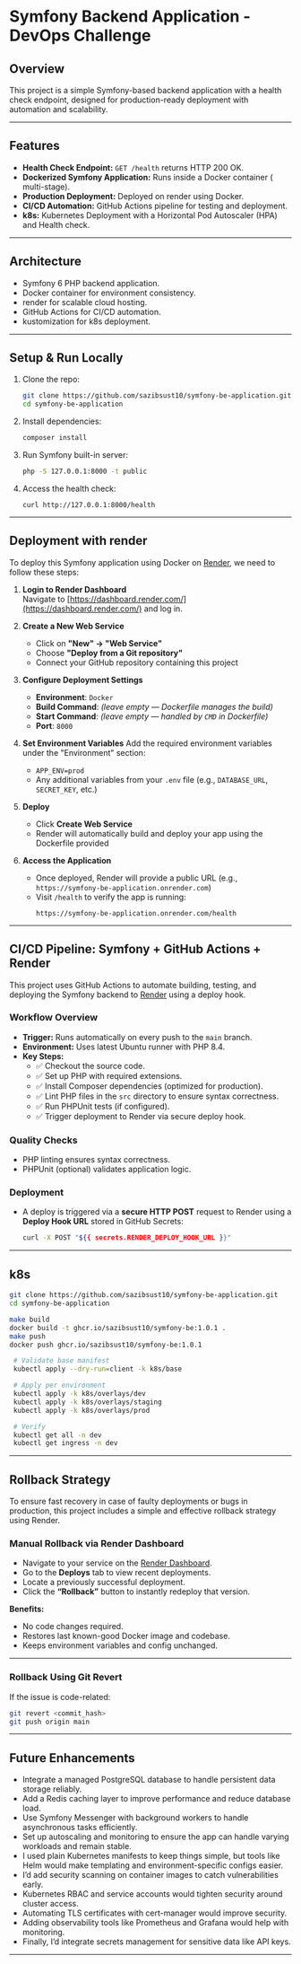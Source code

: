 # Symfony Backend Application - DevOps Challenge

## Overview

This project is a simple Symfony-based backend application with a health check endpoint, designed for production-ready deployment with automation and scalability.

---

## Features

- **Health Check Endpoint:** `GET /health` returns HTTP 200 OK.
- **Dockerized Symfony Application:** Runs inside a Docker container ( multi-stage).
- **Production Deployment:** Deployed on render using Docker.
- **CI/CD Automation:** GitHub Actions pipeline for testing and deployment.
- **k8s:** Kubernetes Deployment with a Horizontal Pod Autoscaler (HPA) and Health check.

---

## Architecture

- Symfony 6 PHP backend application.
- Docker container for environment consistency.
- render for scalable cloud hosting.
- GitHub Actions for CI/CD automation.
- kustomization for k8s deployment.
---

## Setup & Run Locally

1. Clone the repo:
    ```bash
    git clone https://github.com/sazibsust10/symfony-be-application.git
    cd symfony-be-application
    ```

2. Install dependencies:
    ```bash
    composer install
    ```

3. Run Symfony built-in server:
    ```bash
    php -S 127.0.0.1:8000 -t public
    ```

4. Access the health check:
    ```
    curl http://127.0.0.1:8000/health
    ```

---

## Deployment with render

To deploy this Symfony application using Docker on [Render](https://render.com/), we need to follow these steps:

1. **Login to Render Dashboard**  
   Navigate to [https://dashboard.render.com/](https://dashboard.render.com/) and log in.

2. **Create a New Web Service**
   - Click on **"New" → "Web Service"**
   - Choose **"Deploy from a Git repository"**
   - Connect your GitHub repository containing this project

3. **Configure Deployment Settings**
   - **Environment**: `Docker`
   - **Build Command**: _(leave empty — Dockerfile manages the build)_
   - **Start Command**: _(leave empty — handled by `CMD` in Dockerfile)_
   - **Port**: `8000`

4. **Set Environment Variables**
   Add the required environment variables under the "Environment" section:
   - `APP_ENV=prod`
   - Any additional variables from your `.env` file (e.g., `DATABASE_URL`, `SECRET_KEY`, etc.)

5. **Deploy**
   - Click **Create Web Service**
   - Render will automatically build and deploy your app using the Dockerfile provided

6. **Access the Application**
   - Once deployed, Render will provide a public URL (e.g., `https://symfony-be-application.onrender.com`)
   - Visit `/health` to verify the app is running:
     ```
     https://symfony-be-application.onrender.com/health
     ```
   

---

##  CI/CD Pipeline: Symfony + GitHub Actions + Render

This project uses GitHub Actions to automate building, testing, and deploying the Symfony backend to [Render](https://render.com) using a deploy hook.

### Workflow Overview

- **Trigger:** Runs automatically on every push to the `main` branch.
- **Environment:** Uses latest Ubuntu runner with PHP 8.4.
- **Key Steps:**
  - ✅ Checkout the source code.
  - ✅ Set up PHP with required extensions.
  - ✅ Install Composer dependencies (optimized for production).
  - ✅ Lint PHP files in the `src` directory to ensure syntax correctness.
  - ✅ Run PHPUnit tests (if configured).
  - ✅ Trigger deployment to Render via secure deploy hook.

###  Quality Checks

- PHP linting ensures syntax correctness.
- PHPUnit (optional) validates application logic.

### Deployment

- A deploy is triggered via a **secure HTTP POST** request to Render using a **Deploy Hook URL** stored in GitHub Secrets:
  ```bash
  curl -X POST "${{ secrets.RENDER_DEPLOY_HOOK_URL }}"
  ```

---

## k8s
   ```bash
   git clone https://github.com/sazibsust10/symfony-be-application.git
   cd symfony-be-application

   make build 
   docker build -t ghcr.io/sazibsust10/symfony-be:1.0.1 .
   make push 
   docker push ghcr.io/sazibsust10/symfony-be:1.0.1

    # Validate base manifest
    kubectl apply --dry-run=client -k k8s/base

    # Apply per environment
    kubectl apply -k k8s/overlays/dev
    kubectl apply -k k8s/overlays/staging
    kubectl apply -k k8s/overlays/prod

    # Verify
    kubectl get all -n dev
    kubectl get ingress -n dev
  ```
     




---

## Rollback Strategy

To ensure fast recovery in case of faulty deployments or bugs in production, this project includes a simple and effective rollback strategy using Render.

### Manual Rollback via Render Dashboard

- Navigate to your service on the [Render Dashboard](https://dashboard.render.com/).
- Go to the **Deploys** tab to view recent deployments.
- Locate a previously successful deployment.
- Click the **“Rollback”** button to instantly redeploy that version.

**Benefits:**
- No code changes required.
- Restores last known-good Docker image and codebase.
- Keeps environment variables and config unchanged.

---

###  Rollback Using Git Revert

If the issue is code-related:

```bash
git revert <commit_hash>
git push origin main
```

---

## Future Enhancements

- Integrate a managed PostgreSQL database to handle persistent data storage reliably.
- Add a Redis caching layer to improve performance and reduce database load.
- Use Symfony Messenger with background workers to handle asynchronous tasks efficiently.
- Set up autoscaling and monitoring to ensure the app can handle varying workloads and remain stable.
- I used plain Kubernetes manifests to keep things simple, but tools like Helm would make templating and environment-specific configs easier.
- I’d add security scanning on container images to catch vulnerabilities early.
- Kubernetes RBAC and service accounts would tighten security around cluster access.
- Automating TLS certificates with cert-manager would improve security.
- Adding observability tools like Prometheus and Grafana would help with monitoring.
- Finally, I’d integrate secrets management for sensitive data like API keys.

---


